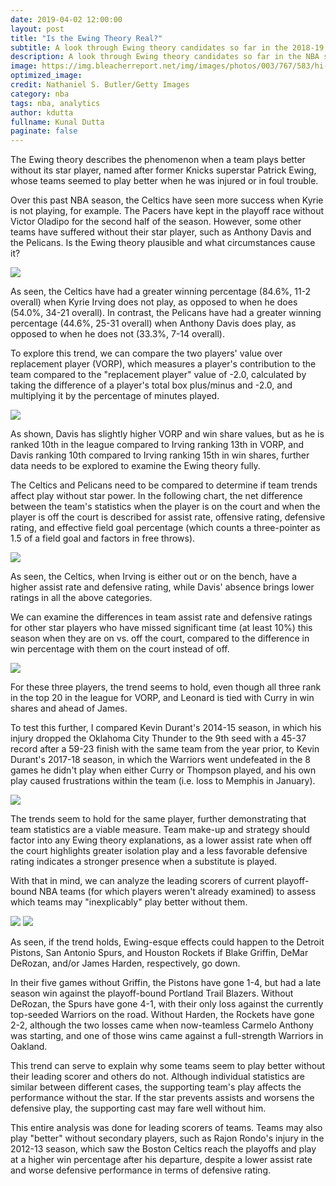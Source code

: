 ```yaml
---
date: 2019-04-02 12:00:00
layout: post
title: "Is the Ewing Theory Real?"
subtitle: A look through Ewing theory candidates so far in the 2018-19 NBA season.
description: A look through Ewing theory candidates so far in the NBA season.
image: https://img.bleacherreport.net/img/images/photos/003/767/583/hi-res-c24a8e03e9a1b9b420d182d457d98ca0_crop_north.jpg?h=533&w=800&q=70&crop_x=center&crop_y=top
optimized_image:
credit: Nathaniel S. Butler/Getty Images
category: nba
tags: nba, analytics
author: kdutta
fullname: Kunal Dutta
paginate: false
---
```

The Ewing theory describes the phenomenon when a team plays better without its star player, 
named after former Knicks superstar Patrick Ewing, whose teams seemed to play better when 
he was injured or in foul trouble.


Over this past NBA season, the Celtics have seen more success when Kyrie is not playing, for example. 
The Pacers have kept in the playoff race without Victor Oladipo for the second half of the season. 
However, some other teams have suffered without their star player, such as Anthony Davis and the 
Pelicans. Is the Ewing theory plausible and what circumstances cause it?


<img src="https://raw.githubusercontent.com/808sandFastbreak/808sandFastbreak.github.io/master/assets/img/posts/img1.png">


As seen, the Celtics have had a greater winning percentage (84.6%, 11-2 overall) when Kyrie Irving 
does not play, as opposed to when he does (54.0%, 34-21 overall). In contrast, the Pelicans have had 
a greater winning percentage (44.6%, 25-31 overall) when Anthony Davis does play, as opposed to when
he does not (33.3%, 7-14 overall).


To explore this trend, we can compare the two players' value over replacement player (VORP), which 
measures a player's contribution to the team compared to the "replacement player" value of -2.0, 
calculated by taking the difference of a player's total box plus/minus and -2.0, and multiplying it 
by the percentage of minutes played.


<img src="https://raw.githubusercontent.com/808sandFastbreak/808sandFastbreak.github.io/master/assets/img/posts/img2.png">


As shown, Davis has slightly higher VORP and win share values, but as he is ranked 10th in the league 
compared to Irving ranking 13th in VORP, and Davis ranking 10th compared to Irving ranking 15th in win 
shares, further data needs to be explored to examine the Ewing theory fully.


The Celtics and Pelicans need to be compared to determine if team trends affect play without star power. 
In the following chart, the net difference between the team's statistics when the player is on the court 
and when the player is off the court is described for assist rate, offensive rating, defensive rating, 
and effective field goal percentage (which counts a three-pointer as 1.5 of a field goal and factors in free throws).


<img src="https://raw.githubusercontent.com/808sandFastbreak/808sandFastbreak.github.io/master/assets/img/posts/img3.png">


As seen, the Celtics, when Irving is either out or on the bench, have a higher assist rate and defensive 
rating, while Davis' absence brings lower ratings in all the above categories.


We can examine the differences in team assist rate and defensive ratings for other star players who have 
missed significant time (at least 10%) this season when they are on vs. off the court, compared to the 
difference in win percentage with them on the court instead of off.


<img src="https://raw.githubusercontent.com/808sandFastbreak/808sandFastbreak.github.io/master/assets/img/posts/img4.png">


For these three players, the trend seems to hold, even though all three rank in the top 20 in the league 
for VORP, and Leonard is tied with Curry in win shares and ahead of James.


To test this further, I compared Kevin Durant's 2014-15 season, in which his injury dropped the Oklahoma 
City Thunder to the 9th seed with a 45-37 record after a 59-23 finish with the same team from the year 
prior, to Kevin Durant's 2017-18 season, in which the Warriors went undefeated in the 8 games he didn't 
play when either Curry or Thompson played, and his own play caused frustrations within the team (i.e. 
loss to Memphis in January).


<img src="https://raw.githubusercontent.com/808sandFastbreak/808sandFastbreak.github.io/master/assets/img/posts/img5.png">


The trends seem to hold for the same player, further demonstrating that team statistics are a viable 
measure. Team make-up and strategy should factor into any Ewing theory explanations, as a lower assist 
rate when off the court highlights greater isolation play and a less favorable defensive rating indicates 
a stronger presence when a substitute is played.


With that in mind, we can analyze the leading scorers of current playoff-bound NBA teams 
(for which players weren't already examined) to assess which teams may "inexplicably" play better 
without them.

<img src="https://raw.githubusercontent.com/808sandFastbreak/808sandFastbreak.github.io/master/assets/img/posts/img6.png">
<img src="https://raw.githubusercontent.com/808sandFastbreak/808sandFastbreak.github.io/master/assets/img/posts/img7.png">


As seen, if the trend holds, Ewing-esque effects could happen to the Detroit Pistons, San Antonio Spurs, 
and Houston Rockets if Blake Griffin, DeMar DeRozan, and/or James Harden, respectively, go down. 


In their five games without Griffin, the Pistons have gone 1-4, but had a late season win against the 
playoff-bound Portland Trail Blazers. Without DeRozan, the Spurs have gone 4-1, with their only loss 
against the currently top-seeded Warriors on the road. Without Harden, the Rockets have gone 2-2, 
although the two losses came when now-teamless Carmelo Anthony was starting, and one of those wins came 
against a full-strength Warriors in Oakland.


This trend can serve to explain why some teams seem to play better without their leading scorer and others 
do not. Although individual statistics are similar between different cases, the supporting team's play 
affects the performance without the star. If the star prevents assists and worsens the defensive play, 
the supporting cast may fare well without him.


This entire analysis was done for leading scorers of teams. Teams may also play "better" without secondary 
players, such as Rajon Rondo's injury in the 2012-13 season, which saw the Boston Celtics reach the 
playoffs and play at a higher win percentage after his departure, despite a lower assist rate and worse 
defensive performance in terms of defensive rating. 

